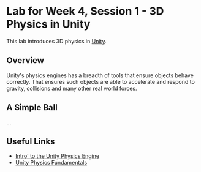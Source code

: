 # Lab for Week 4, Session 1 - 3D Physics in Unity

This lab introduces 3D physics in [Unity](https://unity.com/).

## Overview

Unity's physics engines has a breadth of tools that ensure objects behave correctly. That ensures such objects are able to accelerate and respond to gravity, collisions and many other real world forces. 

## A Simple Ball

...

## Useful Links

+ [Intro' to the Unity Physics Engine](https://learn.unity.com/tutorial/intro-to-the-unity-physics-engine-2019-3)
+ [Unity Physics Fundamentals](https://learn.unity.com/project/unity-physics-fundamentals)
